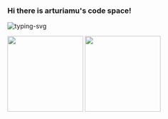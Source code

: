 ### Hi there is arturiamu's code space!

<p align="">
   <img src="https://readme-typing-svg.herokuapp.com?color=28696B&size=21&center=true&lines=%7ECoding%20My%20Life%7E" alt="typing-svg">
</p>

[//]: # (My ![Visitor Count]&#40;https://profile-counter.glitch.me/arturiamu/count.svg&#41; Visitor)

<div align="">
  <img height="170px" src="https://github-readme-stats.vercel.app/api?username=arturiamu"  alt=""/>
  <img height="170px" src="https://github-readme-stats.vercel.app/api/top-langs/?username=arturiamu&layout=compact&langs_count=8"  alt=""/>
</div>

<div align="">
    <img  src="https://github-readme-streak-stats.herokuapp.com/?user=arturiamu"  alt=""/>
</div>

